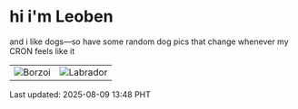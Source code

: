 # hi i'm Leoben

and i like dogs—so have some random dog pics that change whenever my CRON feels like it

|  |  |
|--------|----------|
| ![Borzoi](https://random-dog-vercel.vercel.app/api/random-borzoi?v=1754718492) | ![Labrador](https://random-dog-vercel.vercel.app/api/random-labrador?v=1754718492) |

Last updated: 2025-08-09 13:48 PHT
